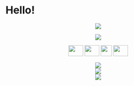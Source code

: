 # Hello!

<p align="center">
	<img align="center" src="https://camo.githubusercontent.com/c4cc8fb0f0c06f0057640b46aab87e483f54e913fdbf52c9ee690c8204c52b44/68747470733a2f2f6769746875622e6769746875626173736574732e636f6d2f696d616765732f6d6f6e612d776869737065722e676966"/>
</p>

<p align="center">
	<img src="https://camo.githubusercontent.com/9349f89a6b3c393d5e99a2ba7cd88675a8d85c2613094004577316bccfd5895b/68747470733a2f2f6b6f6d617265762e636f6d2f67687076632f3f757365726e616d653d307833306334266c6162656c3d50524f46494c452b5649455753"/>
</p>

<p align="center">
	<a href="https://twitter.com/0x30c4" target="_blank"><img src="https://raw.githubusercontent.com/rahuldkjain/github-profile-readme-generator/master/src/images/icons/Social/twitter.svg" height="30" width="40" /></a>
	<a href="https://linkedin.com/in/sanaf03"><img src="https://raw.githubusercontent.com/rahuldkjain/github-profile-readme-generator/master/src/images/icons/Social/linked-in-alt.svg" height="30" width="40" /></a>
	<a href="https://0x30c4.dev/"><img src="https://raw.githubusercontent.com/0x30c4/0x30c4.github.io/main/favicon.ico" height="30" width="30" /></a>
	<a href="mailto:sanaf@0x30c4.dev"><img src="https://raw.githubusercontent.com/0x30c4/0x30c4/main/email-icon.png" height="30" width="40" /></a>
</p>
<p align="center">
	<img align="center" src="https://github-readme-stats.vercel.app/api/top-langs/?username=0x30c4&hide=html,css,scss&layout=compact&langs_count=50&theme=gruvbox"/>
	<br>
	<img align="center" src="https://github-readme-stats.vercel.app/api?username=0x30c4&theme=gruvbox"/>
	<br>
	<img align="center" src="https://github-readme-streak-stats.herokuapp.com/?user=0x30c4&theme=gruvbox"/>
</p>
